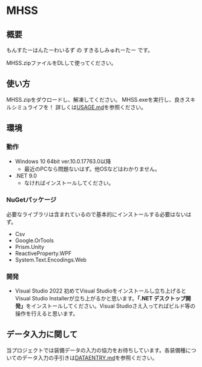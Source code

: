 # MHSS

## 概要
もんすたーはんたーわいるず の すきるしみゅれーたー です。

MHSS.zipファイルをDLして使ってください。

## 使い方
MHSS.zipをダウロードし、解凍してください。
MHSS.exeを実行し、良きスキルシミュライフを！
詳しくは[USAGE.md](./USAGE.md)を参照ください。

## 環境
### 動作
- Windows 10 64bit ver.10.0.17763.0以降
  - 最近のPCなら問題ないはず。他OSなどはわかりません。
- .NET 9.0
  - なければインストールしてください。

### NuGetパッケージ
必要なライブラリは含まれているので基本的にインストールする必要はないはず。
- Csv
- Google.OrTools
- Prism.Unity
- ReactiveProperty.WPF
- <span>System.Text.Encodings.Web</span>

### 開発
- Visual Studio 2022
初めてVisual Studioをインストールし立ち上げるとVisual Studio Installerが立ち上がるかと思います。<b>「.NET デスクトップ開発」</b>をインストールしてください。Visual Studioさえ入ってればビルド等の操作を行えると思います。

## データ入力に関して
当プロジェクトでは装備データの入力の協力をお待ちしています。各装備種についてのデータ入力の手引きは[DATAENTRY.md](./DATAENTRY.md)を参照ください。